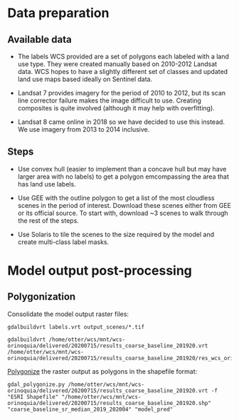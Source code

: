 # Data preparation

## Available data

- The labels WCS provided are a set of polygons each labeled with a land use type. They were created manually based on 2010-2012 Landsat data. WCS hopes to have a slightly different set of classes and updated land use maps based ideally on Sentinel data.

- Landsat 7 provides imagery for the period of 2010 to 2012, but its scan line corrector failure makes the image difficult to use. Creating composites is quite involved (although it may help with overfitting).

- Landsat 8 came online in 2018 so we have decided to use this instead. We use imagery from 2013 to 2014 inclusive.


## Steps

- Use convex hull (easier to implement than a concave hull but may have larger area with no labels) to get a polygon emcompassing the area that has land use labels.

- Use GEE with the outline polygon to get a list of the most cloudless scenes in the period of interest. Download these scenes either from GEE or its official source. To start with, download ~3 scenes to walk through the rest of the steps.

- Use Solaris to tile the scenes to the size required by the model and create multi-class label masks.


# Model output post-processing

## Polygonization

Consolidate the model output raster files:
```
gdalbuildvrt labels.vrt output_scenes/*.tif
```

```
gdalbuildvrt /home/otter/wcs/mnt/wcs-orinoquia/delivered/20200715/results_coarse_baseline_201920.vrt /home/otter/wcs/mnt/wcs-orinoquia/delivered/20200715/results_coarse_baseline_201920/res_wcs_orinoquia_sr_median_2019_202004*.tif
```

[Polygonize](https://gdal.org/programs/gdal_polygonize.html) the raster output as polygons in the shapefile format:

```
gdal_polygonize.py /home/otter/wcs/mnt/wcs-orinoquia/delivered/20200715/results_coarse_baseline_201920.vrt -f "ESRI Shapefile" "/home/otter/wcs/mnt/wcs-orinoquia/delivered/20200715/results_coarse_baseline_201920.shp" "coarse_baseline_sr_median_2019_202004" "model_pred"
```
